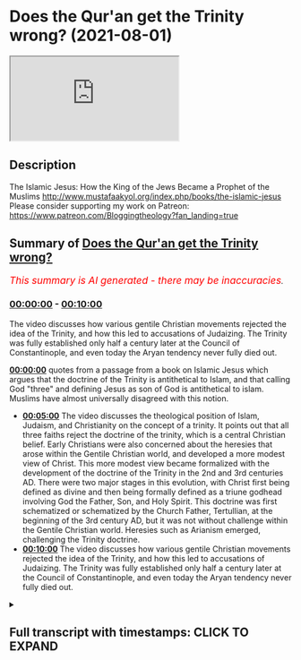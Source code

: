 # Does the Qur'an get the Trinity wrong? (2021-08-01)

<iframe loading='lazy' src='https://www.youtube.com/embed/qxUiBgt5eG0'></iframe>

## Description

The Islamic Jesus: How the King of the Jews Became a Prophet of the Muslims http://www.mustafaakyol.org/index.php/books/the-islamic-jesus
Please consider supporting my work on Patreon: https://www.patreon.com/Bloggingtheology?fan_landing=true

## Summary of [Does the Qur'an get the Trinity wrong?](https://www.youtube.com/watch?v=qxUiBgt5eG0)


*<span style="color:red; font-size:125%">This summary is AI generated - there may be inaccuracies</span>. [](/)*

### [00:00:00](https://www.youtube.com/watch?v=qxUiBgt5eG0&t=0) - [00:10:00](https://www.youtube.com/watch?v=qxUiBgt5eG0&t=600)

The video discusses how various gentile Christian movements rejected the idea of the Trinity, and how this led to accusations of Judaizing. The Trinity was fully established only half a century later at the Council of Constantinople, and even today the Aryan tendency never fully died out.

**[00:00:00](https://www.youtube.com/watch?v=qxUiBgt5eG0&t=0)** quotes from a passage from a book on Islamic Jesus which argues that the doctrine of the Trinity is antithetical to Islam, and that calling God "three" and defining Jesus as son of God is antithetical to islam. Muslims have almost universally disagreed with this notion.
* **[00:05:00](https://www.youtube.com/watch?v=qxUiBgt5eG0&t=300)** The video discusses the theological position of Islam, Judaism, and Christianity on the concept of a trinity. It points out that all three faiths reject the doctrine of the trinity, which is a central Christian belief. Early Christians were also concerned about the heresies that arose within the Gentile Christian world, and developed a more modest view of Christ. This more modest view became formalized with the development of the doctrine of the Trinity in the 2nd and 3rd centuries AD. There were two major stages in this evolution, with Christ first being defined as divine and then being formally defined as a triune godhead involving God the Father, Son, and Holy Spirit. This doctrine was first schematized or schematized by the Church Father, Tertullian, at the beginning of the 3rd century AD, but it was not without challenge within the Gentile Christian world. Heresies such as Arianism emerged, challenging the Trinity doctrine.
* **[00:10:00](https://www.youtube.com/watch?v=qxUiBgt5eG0&t=600)** The video discusses how various gentile Christian movements rejected the idea of the Trinity, and how this led to accusations of Judaizing. The Trinity was fully established only half a century later at the Council of Constantinople, and even today the Aryan tendency never fully died out.

<details><summary><h2>Full transcript with timestamps: CLICK TO EXPAND</h2></summary>

[0:00:01](https://youtu.be/qxUiBgt5eG0?t=1) does the quran get the christian  
[0:00:03](https://youtu.be/qxUiBgt5eG0?t=3) doctrine of the trinity  
[0:00:04](https://youtu.be/qxUiBgt5eG0?t=4) wrong this is an accusation that's often  
[0:00:06](https://youtu.be/qxUiBgt5eG0?t=6) made by christians and  
[0:00:08](https://youtu.be/qxUiBgt5eG0?t=8) others when they read the quran and say  
[0:00:10](https://youtu.be/qxUiBgt5eG0?t=10) no no this is not what christian  
[0:00:11](https://youtu.be/qxUiBgt5eG0?t=11) theology teaches  
[0:00:13](https://youtu.be/qxUiBgt5eG0?t=13) about god and to help answer this  
[0:00:16](https://youtu.be/qxUiBgt5eG0?t=16) question i want to  
[0:00:17](https://youtu.be/qxUiBgt5eG0?t=17) quote from a brief passage from this  
[0:00:20](https://youtu.be/qxUiBgt5eG0?t=20) book the islamic jesus by mustafa akhil  
[0:00:23](https://youtu.be/qxUiBgt5eG0?t=23) how the king of the jews became a  
[0:00:25](https://youtu.be/qxUiBgt5eG0?t=25) prophet of the muslims  
[0:00:27](https://youtu.be/qxUiBgt5eG0?t=27) and he addresses this question on page  
[0:00:30](https://youtu.be/qxUiBgt5eG0?t=30) 107  
[0:00:31](https://youtu.be/qxUiBgt5eG0?t=31) in a section entitled the problem with  
[0:00:34](https://youtu.be/qxUiBgt5eG0?t=34) the trinity  
[0:00:35](https://youtu.be/qxUiBgt5eG0?t=35) and he writes if there is one single  
[0:00:38](https://youtu.be/qxUiBgt5eG0?t=38) concept in christian theology  
[0:00:40](https://youtu.be/qxUiBgt5eG0?t=40) that will never be accepted by muslims  
[0:00:43](https://youtu.be/qxUiBgt5eG0?t=43) it is the doctrine  
[0:00:44](https://youtu.be/qxUiBgt5eG0?t=44) of the trinity that god consists of the  
[0:00:47](https://youtu.be/qxUiBgt5eG0?t=47) father  
[0:00:48](https://youtu.be/qxUiBgt5eG0?t=48) the son and the holy spirit to islam  
[0:00:51](https://youtu.be/qxUiBgt5eG0?t=51) that is a very unabrahamic idea  
[0:00:54](https://youtu.be/qxUiBgt5eG0?t=54) that violates the absolute oneness of  
[0:00:57](https://youtu.be/qxUiBgt5eG0?t=57) god  
[0:00:59](https://youtu.be/qxUiBgt5eG0?t=59) hence the quran explicitly condemns the  
[0:01:02](https://youtu.be/qxUiBgt5eG0?t=62) trinity  
[0:01:02](https://youtu.be/qxUiBgt5eG0?t=62) in two explicit passages the first of  
[0:01:05](https://youtu.be/qxUiBgt5eG0?t=65) them  
[0:01:06](https://youtu.be/qxUiBgt5eG0?t=66) is a call to christians  
[0:01:09](https://youtu.be/qxUiBgt5eG0?t=69) people of the book do not go to excess  
[0:01:12](https://youtu.be/qxUiBgt5eG0?t=72) in your religion say nothing but the  
[0:01:15](https://youtu.be/qxUiBgt5eG0?t=75) truth about god  
[0:01:16](https://youtu.be/qxUiBgt5eG0?t=76) the messiah jesus son of mary was only  
[0:01:19](https://youtu.be/qxUiBgt5eG0?t=79) the messenger of god  
[0:01:21](https://youtu.be/qxUiBgt5eG0?t=81) and his word which he cast into mary  
[0:01:24](https://youtu.be/qxUiBgt5eG0?t=84) and a spirit from him so have faith in  
[0:01:27](https://youtu.be/qxUiBgt5eG0?t=87) god and his messengers do not say  
[0:01:31](https://youtu.be/qxUiBgt5eG0?t=91) three it is better that you stop  
[0:01:34](https://youtu.be/qxUiBgt5eG0?t=94) god is only one god he is too  
[0:01:38](https://youtu.be/qxUiBgt5eG0?t=98) glorious to have a son everything in the  
[0:01:41](https://youtu.be/qxUiBgt5eG0?t=101) heavens  
[0:01:42](https://youtu.be/qxUiBgt5eG0?t=102) and in the earth belongs to him god  
[0:01:45](https://youtu.be/qxUiBgt5eG0?t=105) suffices  
[0:01:46](https://youtu.be/qxUiBgt5eG0?t=106) as a guardian end quote  
[0:01:50](https://youtu.be/qxUiBgt5eG0?t=110) this passage leaves little doubt that  
[0:01:52](https://youtu.be/qxUiBgt5eG0?t=112) calling god  
[0:01:53](https://youtu.be/qxUiBgt5eG0?t=113) three and defining jesus as son of god  
[0:01:56](https://youtu.be/qxUiBgt5eG0?t=116) is antithetical to islam  
[0:01:59](https://youtu.be/qxUiBgt5eG0?t=119) even if we recall that sun in the arabic  
[0:02:03](https://youtu.be/qxUiBgt5eG0?t=123) context  
[0:02:03](https://youtu.be/qxUiBgt5eG0?t=123) meant physical sun and that is not what  
[0:02:06](https://youtu.be/qxUiBgt5eG0?t=126) christianity  
[0:02:07](https://youtu.be/qxUiBgt5eG0?t=127) implies for jesus the deification of the  
[0:02:10](https://youtu.be/qxUiBgt5eG0?t=130) son that is making him into god  
[0:02:13](https://youtu.be/qxUiBgt5eG0?t=133) which would make god three is clearly  
[0:02:15](https://youtu.be/qxUiBgt5eG0?t=135) rejected  
[0:02:18](https://youtu.be/qxUiBgt5eG0?t=138) the second chronic passage addressing  
[0:02:20](https://youtu.be/qxUiBgt5eG0?t=140) the trinity  
[0:02:21](https://youtu.be/qxUiBgt5eG0?t=141) has raised some questions though  
[0:02:24](https://youtu.be/qxUiBgt5eG0?t=144) for it describes the trinity that it  
[0:02:26](https://youtu.be/qxUiBgt5eG0?t=146) condemns  
[0:02:27](https://youtu.be/qxUiBgt5eG0?t=147) which seems to be an unusual formulation  
[0:02:30](https://youtu.be/qxUiBgt5eG0?t=150) of the doctrine  
[0:02:32](https://youtu.be/qxUiBgt5eG0?t=152) the quran reads those who say that god  
[0:02:36](https://youtu.be/qxUiBgt5eG0?t=156) is the third of three are unbelievers  
[0:02:39](https://youtu.be/qxUiBgt5eG0?t=159) there is no god but one god if they do  
[0:02:43](https://youtu.be/qxUiBgt5eG0?t=163) not stop  
[0:02:43](https://youtu.be/qxUiBgt5eG0?t=163) saying what they say a painful  
[0:02:46](https://youtu.be/qxUiBgt5eG0?t=166) punishment  
[0:02:46](https://youtu.be/qxUiBgt5eG0?t=166) will afflict those among them who are  
[0:02:49](https://youtu.be/qxUiBgt5eG0?t=169) unbelievers  
[0:02:51](https://youtu.be/qxUiBgt5eG0?t=171) end quote the unusualness here  
[0:02:54](https://youtu.be/qxUiBgt5eG0?t=174) is in the phrase god is the third of  
[0:02:56](https://youtu.be/qxUiBgt5eG0?t=176) three  
[0:02:58](https://youtu.be/qxUiBgt5eG0?t=178) although this may sound like the  
[0:02:59](https://youtu.be/qxUiBgt5eG0?t=179) doctrine of the trinity at first sight  
[0:03:01](https://youtu.be/qxUiBgt5eG0?t=181) it is not exactly applicable a  
[0:03:04](https://youtu.be/qxUiBgt5eG0?t=184) mainstream christian would not claim  
[0:03:06](https://youtu.be/qxUiBgt5eG0?t=186) god is the third of three but rather he  
[0:03:09](https://youtu.be/qxUiBgt5eG0?t=189) will claim that  
[0:03:10](https://youtu.be/qxUiBgt5eG0?t=190) there is one god with three expressions  
[0:03:14](https://youtu.be/qxUiBgt5eG0?t=194) or in fact three persons that is why it  
[0:03:17](https://youtu.be/qxUiBgt5eG0?t=197) has been long suggested  
[0:03:19](https://youtu.be/qxUiBgt5eG0?t=199) that what the quran condemns here is not  
[0:03:21](https://youtu.be/qxUiBgt5eG0?t=201) the trinity as we know it  
[0:03:22](https://youtu.be/qxUiBgt5eG0?t=202) but a deviant version of it a kind of  
[0:03:25](https://youtu.be/qxUiBgt5eG0?t=205) tritheism  
[0:03:26](https://youtu.be/qxUiBgt5eG0?t=206) or a belief in three separate gods  
[0:03:30](https://youtu.be/qxUiBgt5eG0?t=210) not uh that mainstream christians would  
[0:03:32](https://youtu.be/qxUiBgt5eG0?t=212) also  
[0:03:33](https://youtu.be/qxUiBgt5eG0?t=213) reject that may be a possible  
[0:03:36](https://youtu.be/qxUiBgt5eG0?t=216) interpretation of this verse  
[0:03:39](https://youtu.be/qxUiBgt5eG0?t=219) yet it is also possible to to read the  
[0:03:42](https://youtu.be/qxUiBgt5eG0?t=222) god  
[0:03:42](https://youtu.be/qxUiBgt5eG0?t=222) is the third of three phrase as a quote  
[0:03:46](https://youtu.be/qxUiBgt5eG0?t=226) intentional simplification to expose the  
[0:03:49](https://youtu.be/qxUiBgt5eG0?t=229) weakness of the trinity  
[0:03:51](https://youtu.be/qxUiBgt5eG0?t=231) when analyzed from a strictly  
[0:03:53](https://youtu.be/qxUiBgt5eG0?t=233) monotheistic perspective  
[0:03:55](https://youtu.be/qxUiBgt5eG0?t=235) of the quran now that last sentence is  
[0:03:58](https://youtu.be/qxUiBgt5eG0?t=238) actually a quote it's in quotation  
[0:04:00](https://youtu.be/qxUiBgt5eG0?t=240) marks uh from the encyclopedia of the  
[0:04:02](https://youtu.be/qxUiBgt5eG0?t=242) crown  
[0:04:03](https://youtu.be/qxUiBgt5eG0?t=243) an article by david thomas who had the  
[0:04:05](https://youtu.be/qxUiBgt5eG0?t=245) privilege of  
[0:04:06](https://youtu.be/qxUiBgt5eG0?t=246) interviewing on blogging theology a  
[0:04:08](https://youtu.be/qxUiBgt5eG0?t=248) month or two again professor  
[0:04:09](https://youtu.be/qxUiBgt5eG0?t=249) birmingham university and a specialist  
[0:04:11](https://youtu.be/qxUiBgt5eG0?t=251) in christian muslim  
[0:04:12](https://youtu.be/qxUiBgt5eG0?t=252) understanding and that's in his article  
[0:04:16](https://youtu.be/qxUiBgt5eG0?t=256) on the trinity trinity page 369 so  
[0:04:19](https://youtu.be/qxUiBgt5eG0?t=259) he argues and he's not always a  
[0:04:21](https://youtu.be/qxUiBgt5eG0?t=261) christian uh that  
[0:04:23](https://youtu.be/qxUiBgt5eG0?t=263) this phrase perhaps is a intentional  
[0:04:26](https://youtu.be/qxUiBgt5eG0?t=266) simplification to expose the weakness of  
[0:04:29](https://youtu.be/qxUiBgt5eG0?t=269) the trinity when analyzed  
[0:04:30](https://youtu.be/qxUiBgt5eG0?t=270) from the strictly monotheistic  
[0:04:32](https://youtu.be/qxUiBgt5eG0?t=272) perspective of the quran  
[0:04:35](https://youtu.be/qxUiBgt5eG0?t=275) so it's a polemical um criticism if you  
[0:04:38](https://youtu.be/qxUiBgt5eG0?t=278) like rather than  
[0:04:39](https://youtu.be/qxUiBgt5eG0?t=279) an academic description that would have  
[0:04:41](https://youtu.be/qxUiBgt5eG0?t=281) satisfied thomas aquinas for example  
[0:04:44](https://youtu.be/qxUiBgt5eG0?t=284) just to continue this author that is why  
[0:04:48](https://youtu.be/qxUiBgt5eG0?t=288) while some authors have argued that the  
[0:04:50](https://youtu.be/qxUiBgt5eG0?t=290) quran can be reconciled with the trinity  
[0:04:53](https://youtu.be/qxUiBgt5eG0?t=293) once both are properly understood  
[0:04:55](https://youtu.be/qxUiBgt5eG0?t=295) muslims have almost  
[0:04:56](https://youtu.be/qxUiBgt5eG0?t=296) universally disagreed with that notion  
[0:05:00](https://youtu.be/qxUiBgt5eG0?t=300) thinking that there is no way that the  
[0:05:02](https://youtu.be/qxUiBgt5eG0?t=302) idea of a triune god  
[0:05:04](https://youtu.be/qxUiBgt5eG0?t=304) trinity can be compatible with muslim  
[0:05:07](https://youtu.be/qxUiBgt5eG0?t=307) scripture  
[0:05:08](https://youtu.be/qxUiBgt5eG0?t=308) which emphatically states he is god  
[0:05:11](https://youtu.be/qxUiBgt5eG0?t=311) absolute oneness this has in fact been  
[0:05:15](https://youtu.be/qxUiBgt5eG0?t=315) established as the core  
[0:05:17](https://youtu.be/qxUiBgt5eG0?t=317) theological principle in islam tauhid  
[0:05:21](https://youtu.be/qxUiBgt5eG0?t=321) meaning attributing oneness  
[0:05:24](https://youtu.be/qxUiBgt5eG0?t=324) in contrast muslims point out christians  
[0:05:27](https://youtu.be/qxUiBgt5eG0?t=327) believe  
[0:05:28](https://youtu.be/qxUiBgt5eG0?t=328) in the opposite principle tasless  
[0:05:31](https://youtu.be/qxUiBgt5eG0?t=331) meaning attributing attributing  
[0:05:34](https://youtu.be/qxUiBgt5eG0?t=334) triuneness  
[0:05:35](https://youtu.be/qxUiBgt5eG0?t=335) attributing trioness of course islam  
[0:05:39](https://youtu.be/qxUiBgt5eG0?t=339) is not alone in its rejection of the  
[0:05:41](https://youtu.be/qxUiBgt5eG0?t=341) doctrine of the trinity  
[0:05:42](https://youtu.be/qxUiBgt5eG0?t=342) judaism two has the exact same position  
[0:05:46](https://youtu.be/qxUiBgt5eG0?t=346) on the unity of  
[0:05:47](https://youtu.be/qxUiBgt5eG0?t=347) god so orthodox jews and muslims are  
[0:05:50](https://youtu.be/qxUiBgt5eG0?t=350) completely in agreement have identical  
[0:05:53](https://youtu.be/qxUiBgt5eG0?t=353) conceptions of god  
[0:05:54](https://youtu.be/qxUiBgt5eG0?t=354) and of course jesus was a jew his  
[0:05:56](https://youtu.be/qxUiBgt5eG0?t=356) disciples were jewish moses was a jew  
[0:05:59](https://youtu.be/qxUiBgt5eG0?t=359) so they share with islam the same  
[0:06:01](https://youtu.be/qxUiBgt5eG0?t=361) conception  
[0:06:02](https://youtu.be/qxUiBgt5eG0?t=362) of the absolute oneness of god and  
[0:06:04](https://youtu.be/qxUiBgt5eG0?t=364) indeed even the early gospels  
[0:06:06](https://youtu.be/qxUiBgt5eG0?t=366) jesus asked what the greatest  
[0:06:07](https://youtu.be/qxUiBgt5eG0?t=367) commandment is and he replied according  
[0:06:09](https://youtu.be/qxUiBgt5eG0?t=369) to mark  
[0:06:10](https://youtu.be/qxUiBgt5eG0?t=370) hear o israel the lord our god is one  
[0:06:14](https://youtu.be/qxUiBgt5eG0?t=374) lord that's the shema which is repeated  
[0:06:16](https://youtu.be/qxUiBgt5eG0?t=376) every day by  
[0:06:17](https://youtu.be/qxUiBgt5eG0?t=377) pious jews so just to  
[0:06:20](https://youtu.be/qxUiBgt5eG0?t=380) uh continue uh no wonder that  
[0:06:23](https://youtu.be/qxUiBgt5eG0?t=383) jewish scholars especially in the middle  
[0:06:25](https://youtu.be/qxUiBgt5eG0?t=385) ages  
[0:06:26](https://youtu.be/qxUiBgt5eG0?t=386) engaged in many polemics with their  
[0:06:28](https://youtu.be/qxUiBgt5eG0?t=388) christian counterparts  
[0:06:30](https://youtu.be/qxUiBgt5eG0?t=390) refuting both the doctrine of the  
[0:06:32](https://youtu.be/qxUiBgt5eG0?t=392) trinity and also the  
[0:06:34](https://youtu.be/qxUiBgt5eG0?t=394) prefigurations christians found for it  
[0:06:37](https://youtu.be/qxUiBgt5eG0?t=397) in the old testament  
[0:06:38](https://youtu.be/qxUiBgt5eG0?t=398) often with stretches of the imagination  
[0:06:42](https://youtu.be/qxUiBgt5eG0?t=402) as early as the third century a.d rabbi  
[0:06:45](https://youtu.be/qxUiBgt5eG0?t=405) simlay plans that right a talmudic sage  
[0:06:48](https://youtu.be/qxUiBgt5eG0?t=408) in other words he's one of those  
[0:06:50](https://youtu.be/qxUiBgt5eG0?t=410) writers on the talmud the  
[0:06:53](https://youtu.be/qxUiBgt5eG0?t=413) the collection of jewish writings had to  
[0:06:55](https://youtu.be/qxUiBgt5eG0?t=415) explain  
[0:06:56](https://youtu.be/qxUiBgt5eG0?t=416) to christians that the hebrew words el  
[0:07:00](https://youtu.be/qxUiBgt5eG0?t=420) and elohim and yahweh used for god  
[0:07:04](https://youtu.be/qxUiBgt5eG0?t=424) do not hint at any trinity  
[0:07:08](https://youtu.be/qxUiBgt5eG0?t=428) but rather connote one and the same  
[0:07:10](https://youtu.be/qxUiBgt5eG0?t=430) person  
[0:07:11](https://youtu.be/qxUiBgt5eG0?t=431) as one would say king or emperor or  
[0:07:14](https://youtu.be/qxUiBgt5eG0?t=434) augustus that's the actual example that  
[0:07:16](https://youtu.be/qxUiBgt5eG0?t=436) was used  
[0:07:19](https://youtu.be/qxUiBgt5eG0?t=439) naturally jewish christians also  
[0:07:21](https://youtu.be/qxUiBgt5eG0?t=441) rejected the doctrine of the trinity as  
[0:07:23](https://youtu.be/qxUiBgt5eG0?t=443) well now the jewish christians were the  
[0:07:25](https://youtu.be/qxUiBgt5eG0?t=445) earliest  
[0:07:26](https://youtu.be/qxUiBgt5eG0?t=446) christians um some of whom uh believed  
[0:07:30](https://youtu.be/qxUiBgt5eG0?t=450) in the virgin birth some  
[0:07:31](https://youtu.be/qxUiBgt5eG0?t=451) didn't but none of them believed jesus  
[0:07:33](https://youtu.be/qxUiBgt5eG0?t=453) was god they thought he was the messiah  
[0:07:35](https://youtu.be/qxUiBgt5eG0?t=455) great prophet  
[0:07:36](https://youtu.be/qxUiBgt5eG0?t=456) of god and they became this is me  
[0:07:38](https://youtu.be/qxUiBgt5eG0?t=458) speaking now not the book  
[0:07:40](https://youtu.be/qxUiBgt5eG0?t=460) uh they came to be called the ebionites  
[0:07:42](https://youtu.be/qxUiBgt5eG0?t=462) in the second century and were  
[0:07:44](https://youtu.be/qxUiBgt5eG0?t=464) rejected by the emerging catholic church  
[0:07:47](https://youtu.be/qxUiBgt5eG0?t=467) as heretics so the original followers of  
[0:07:50](https://youtu.be/qxUiBgt5eG0?t=470) jesus were seen as heretics by the  
[0:07:51](https://youtu.be/qxUiBgt5eG0?t=471) church ultimately  
[0:07:53](https://youtu.be/qxUiBgt5eG0?t=473) as it came into being in the second and  
[0:07:55](https://youtu.be/qxUiBgt5eG0?t=475) third centuries  
[0:07:57](https://youtu.be/qxUiBgt5eG0?t=477) although their documents the jewish  
[0:07:59](https://youtu.be/qxUiBgt5eG0?t=479) christian documents show that they call  
[0:08:01](https://youtu.be/qxUiBgt5eG0?t=481) jesus  
[0:08:02](https://youtu.be/qxUiBgt5eG0?t=482) son of god they apparently understood  
[0:08:04](https://youtu.be/qxUiBgt5eG0?t=484) this term  
[0:08:05](https://youtu.be/qxUiBgt5eG0?t=485) in the hebrew sense which did not imply  
[0:08:09](https://youtu.be/qxUiBgt5eG0?t=489) any divinity for jesus of course in the  
[0:08:12](https://youtu.be/qxUiBgt5eG0?t=492) hebrew scriptures  
[0:08:13](https://youtu.be/qxUiBgt5eG0?t=493) many people are called sons of god david  
[0:08:16](https://youtu.be/qxUiBgt5eG0?t=496) is called son of god in the psalms  
[0:08:18](https://youtu.be/qxUiBgt5eG0?t=498) and so on a passage in the  
[0:08:20](https://youtu.be/qxUiBgt5eG0?t=500) pseudo-clementine  
[0:08:22](https://youtu.be/qxUiBgt5eG0?t=502) homilies this is a jewish christian work  
[0:08:24](https://youtu.be/qxUiBgt5eG0?t=504) gives a remarkable glimpse of this view  
[0:08:27](https://youtu.be/qxUiBgt5eG0?t=507) in an imaginary dialogue between peter  
[0:08:30](https://youtu.be/qxUiBgt5eG0?t=510) the apostle  
[0:08:31](https://youtu.be/qxUiBgt5eG0?t=511) with whom the author identifies and  
[0:08:33](https://youtu.be/qxUiBgt5eG0?t=513) simon who is presented as having  
[0:08:35](https://youtu.be/qxUiBgt5eG0?t=515) erroneous views about christ  
[0:08:39](https://youtu.be/qxUiBgt5eG0?t=519) peter says our lord neither asserted  
[0:08:42](https://youtu.be/qxUiBgt5eG0?t=522) there were gods except the creator of  
[0:08:45](https://youtu.be/qxUiBgt5eG0?t=525) all  
[0:08:46](https://youtu.be/qxUiBgt5eG0?t=526) nor did he proclaim himself to be god  
[0:08:49](https://youtu.be/qxUiBgt5eG0?t=529) in response simon asked he's the the bad  
[0:08:52](https://youtu.be/qxUiBgt5eG0?t=532) guy i guess  
[0:08:53](https://youtu.be/qxUiBgt5eG0?t=533) does it not seem to you then that he who  
[0:08:55](https://youtu.be/qxUiBgt5eG0?t=535) comes from god  
[0:08:57](https://youtu.be/qxUiBgt5eG0?t=537) is god and peter replies  
[0:09:00](https://youtu.be/qxUiBgt5eG0?t=540) tell us how this is possible for we  
[0:09:03](https://youtu.be/qxUiBgt5eG0?t=543) cannot affirm this  
[0:09:04](https://youtu.be/qxUiBgt5eG0?t=544) because we did not hear it from him end  
[0:09:08](https://youtu.be/qxUiBgt5eG0?t=548) quote  
[0:09:09](https://youtu.be/qxUiBgt5eG0?t=549) the passage also has the notable title  
[0:09:11](https://youtu.be/qxUiBgt5eG0?t=551) christ  
[0:09:12](https://youtu.be/qxUiBgt5eG0?t=552) not god but son of god  
[0:09:16](https://youtu.be/qxUiBgt5eG0?t=556) the evolution from this more modest  
[0:09:18](https://youtu.be/qxUiBgt5eG0?t=558) christology to the doctrine of the  
[0:09:20](https://youtu.be/qxUiBgt5eG0?t=560) trinity had two  
[0:09:21](https://youtu.be/qxUiBgt5eG0?t=561) major stages historically first christ  
[0:09:24](https://youtu.be/qxUiBgt5eG0?t=564) was defined  
[0:09:25](https://youtu.be/qxUiBgt5eG0?t=565) as divine then a triune godhead was  
[0:09:30](https://youtu.be/qxUiBgt5eG0?t=570) formalized  
[0:09:31](https://youtu.be/qxUiBgt5eG0?t=571) involving god the father the scot the  
[0:09:34](https://youtu.be/qxUiBgt5eG0?t=574) son  
[0:09:34](https://youtu.be/qxUiBgt5eG0?t=574) and god the holy spirit the formula  
[0:09:38](https://youtu.be/qxUiBgt5eG0?t=578) was first schematicized or schematized  
[0:09:42](https://youtu.be/qxUiBgt5eG0?t=582) by the church father tattalian at the  
[0:09:45](https://youtu.be/qxUiBgt5eG0?t=585) beginning of the third  
[0:09:46](https://youtu.be/qxUiBgt5eG0?t=586) century or some 170 years after the  
[0:09:49](https://youtu.be/qxUiBgt5eG0?t=589) passing of jesus  
[0:09:51](https://youtu.be/qxUiBgt5eG0?t=591) but it did not go unchallenged within  
[0:09:54](https://youtu.be/qxUiBgt5eG0?t=594) the gentile christian world itself  
[0:09:56](https://youtu.be/qxUiBgt5eG0?t=596) there emerged various heresies in the  
[0:09:59](https://youtu.be/qxUiBgt5eG0?t=599) second  
[0:10:00](https://youtu.be/qxUiBgt5eG0?t=600) third and fourth century all of which  
[0:10:02](https://youtu.be/qxUiBgt5eG0?t=602) denied the divinity  
[0:10:04](https://youtu.be/qxUiBgt5eG0?t=604) of christ they insisted  
[0:10:07](https://youtu.be/qxUiBgt5eG0?t=607) that jesus was subordinate quote unquote  
[0:10:10](https://youtu.be/qxUiBgt5eG0?t=610) to god  
[0:10:11](https://youtu.be/qxUiBgt5eG0?t=611) or that he was adopted by him at the  
[0:10:13](https://youtu.be/qxUiBgt5eG0?t=613) time of his baptism  
[0:10:15](https://youtu.be/qxUiBgt5eG0?t=615) or resurrection known  
[0:10:18](https://youtu.be/qxUiBgt5eG0?t=618) under names uh such as anomianism  
[0:10:21](https://youtu.be/qxUiBgt5eG0?t=621) dynamic montanism percilianism  
[0:10:24](https://youtu.be/qxUiBgt5eG0?t=624) these currents had slight differences  
[0:10:27](https://youtu.be/qxUiBgt5eG0?t=627) but they  
[0:10:28](https://youtu.be/qxUiBgt5eG0?t=628) all rejected the trinity so these are  
[0:10:30](https://youtu.be/qxUiBgt5eG0?t=630) gentile christian movements  
[0:10:32](https://youtu.be/qxUiBgt5eG0?t=632) in addition to the original jewish  
[0:10:33](https://youtu.be/qxUiBgt5eG0?t=633) christian movement and they all rejected  
[0:10:35](https://youtu.be/qxUiBgt5eG0?t=635) the idea  
[0:10:36](https://youtu.be/qxUiBgt5eG0?t=636) of the divinity of christ and they were  
[0:10:38](https://youtu.be/qxUiBgt5eG0?t=638) in opposition to  
[0:10:39](https://youtu.be/qxUiBgt5eG0?t=639) the emerging catholic understanding uh  
[0:10:42](https://youtu.be/qxUiBgt5eG0?t=642) of the creeds and the councils nicaea  
[0:10:44](https://youtu.be/qxUiBgt5eG0?t=644) khalsa  
[0:10:45](https://youtu.be/qxUiBgt5eG0?t=645) ephesus etc the most influential of  
[0:10:49](https://youtu.be/qxUiBgt5eG0?t=649) these heresies is gentile heresies was  
[0:10:51](https://youtu.be/qxUiBgt5eG0?t=651) aryanism named after aries  
[0:10:54](https://youtu.be/qxUiBgt5eG0?t=654) who died in 336 a.d  
[0:10:58](https://youtu.be/qxUiBgt5eG0?t=658) now he was a priest in alexandria that's  
[0:11:00](https://youtu.be/qxUiBgt5eG0?t=660) in egypt  
[0:11:01](https://youtu.be/qxUiBgt5eG0?t=661) who insisted that christ was created  
[0:11:04](https://youtu.be/qxUiBgt5eG0?t=664) that quote there was a time when he was  
[0:11:08](https://youtu.be/qxUiBgt5eG0?t=668) not now this is  
[0:11:09](https://youtu.be/qxUiBgt5eG0?t=669) uh the key slogan of aries there was a  
[0:11:13](https://youtu.be/qxUiBgt5eG0?t=673) time when he  
[0:11:14](https://youtu.be/qxUiBgt5eG0?t=674) was not jesus so he didn't always exist  
[0:11:16](https://youtu.be/qxUiBgt5eG0?t=676) so unlike god  
[0:11:17](https://youtu.be/qxUiBgt5eG0?t=677) he was a creative being who came into  
[0:11:20](https://youtu.be/qxUiBgt5eG0?t=680) existence  
[0:11:22](https://youtu.be/qxUiBgt5eG0?t=682) christ was therefore son of god not  
[0:11:24](https://youtu.be/qxUiBgt5eG0?t=684) divine by  
[0:11:25](https://youtu.be/qxUiBgt5eG0?t=685) nature but only by grace and adoption  
[0:11:29](https://youtu.be/qxUiBgt5eG0?t=689) this was a theology not too far from  
[0:11:32](https://youtu.be/qxUiBgt5eG0?t=692) jewish christianity  
[0:11:34](https://youtu.be/qxUiBgt5eG0?t=694) and no wonder the aryans were accused of  
[0:11:36](https://youtu.be/qxUiBgt5eG0?t=696) being judaizers  
[0:11:37](https://youtu.be/qxUiBgt5eG0?t=697) judaizers in other words making  
[0:11:39](https://youtu.be/qxUiBgt5eG0?t=699) christianity jewish  
[0:11:42](https://youtu.be/qxUiBgt5eG0?t=702) as a response to aryanism orthodoxy that  
[0:11:45](https://youtu.be/qxUiBgt5eG0?t=705) is the  
[0:11:46](https://youtu.be/qxUiBgt5eG0?t=706) the bearers of catholic right belief now  
[0:11:49](https://youtu.be/qxUiBgt5eG0?t=709) under the rulership of the emperor  
[0:11:52](https://youtu.be/qxUiBgt5eG0?t=712) constantine  
[0:11:53](https://youtu.be/qxUiBgt5eG0?t=713) was established at the council of nicaea  
[0:11:56](https://youtu.be/qxUiBgt5eG0?t=716) in  
[0:11:57](https://youtu.be/qxUiBgt5eG0?t=717) ad325 and at nicaea as we know  
[0:12:00](https://youtu.be/qxUiBgt5eG0?t=720) it was decreed that jesus obviously  
[0:12:02](https://youtu.be/qxUiBgt5eG0?t=722) majority vote by the way  
[0:12:03](https://youtu.be/qxUiBgt5eG0?t=723) he actually voted on this and the  
[0:12:05](https://youtu.be/qxUiBgt5eG0?t=725) majority voted for it  
[0:12:06](https://youtu.be/qxUiBgt5eG0?t=726) and those that disagreed only a handful  
[0:12:09](https://youtu.be/qxUiBgt5eG0?t=729) were sent into exile  
[0:12:10](https://youtu.be/qxUiBgt5eG0?t=730) people knew in advance if they didn't go  
[0:12:12](https://youtu.be/qxUiBgt5eG0?t=732) along with the the emperor  
[0:12:15](https://youtu.be/qxUiBgt5eG0?t=735) who wanted this creed passed that they  
[0:12:17](https://youtu.be/qxUiBgt5eG0?t=737) would be punished  
[0:12:18](https://youtu.be/qxUiBgt5eG0?t=738) so it's quite an incentive to vote the  
[0:12:20](https://youtu.be/qxUiBgt5eG0?t=740) right way of course  
[0:12:22](https://youtu.be/qxUiBgt5eG0?t=742) so uh at nicaea it was decreed that  
[0:12:24](https://youtu.be/qxUiBgt5eG0?t=744) jesus is  
[0:12:25](https://youtu.be/qxUiBgt5eG0?t=745) begotten not made whatever that means  
[0:12:29](https://youtu.be/qxUiBgt5eG0?t=749) and of one substance with the father  
[0:12:32](https://youtu.be/qxUiBgt5eG0?t=752) the greek word is homorucion by the way  
[0:12:35](https://youtu.be/qxUiBgt5eG0?t=755) means one being or one substance  
[0:12:37](https://youtu.be/qxUiBgt5eG0?t=757) a doctrine to which all catholics and  
[0:12:40](https://youtu.be/qxUiBgt5eG0?t=760) most protestants still adhere  
[0:12:41](https://youtu.be/qxUiBgt5eG0?t=761) so this is still the official teaching  
[0:12:43](https://youtu.be/qxUiBgt5eG0?t=763) of most christians  
[0:12:45](https://youtu.be/qxUiBgt5eG0?t=765) in the world today the full doctrine of  
[0:12:48](https://youtu.be/qxUiBgt5eG0?t=768) the trinity was established only half a  
[0:12:50](https://youtu.be/qxUiBgt5eG0?t=770) century later in 381  
[0:12:52](https://youtu.be/qxUiBgt5eG0?t=772) at the council of constantinople  
[0:12:56](https://youtu.be/qxUiBgt5eG0?t=776) yet the aryan tendency never fully died  
[0:12:59](https://youtu.be/qxUiBgt5eG0?t=779) out  
[0:13:01](https://youtu.be/qxUiBgt5eG0?t=781) and as the archetypal heresy it would  
[0:13:04](https://youtu.be/qxUiBgt5eG0?t=784) rather  
[0:13:04](https://youtu.be/qxUiBgt5eG0?t=784) come back again and again  
[0:13:08](https://youtu.be/qxUiBgt5eG0?t=788) and that's the end of the quote from  
[0:13:10](https://youtu.be/qxUiBgt5eG0?t=790) this book  
[0:13:11](https://youtu.be/qxUiBgt5eG0?t=791) so there's a lot going on in the quran i  
[0:13:13](https://youtu.be/qxUiBgt5eG0?t=793) think it's much more sophisticated  
[0:13:15](https://youtu.be/qxUiBgt5eG0?t=795) uh in its polemics of christianity than  
[0:13:18](https://youtu.be/qxUiBgt5eG0?t=798) its detractors think uh there is and  
[0:13:22](https://youtu.be/qxUiBgt5eG0?t=802) this is recognized by  
[0:13:24](https://youtu.be/qxUiBgt5eG0?t=804) uh even western scholars today of the  
[0:13:26](https://youtu.be/qxUiBgt5eG0?t=806) quran they recognize  
[0:13:28](https://youtu.be/qxUiBgt5eG0?t=808) the subtlety and the nuance that's going  
[0:13:30](https://youtu.be/qxUiBgt5eG0?t=810) on with the quran  
[0:13:31](https://youtu.be/qxUiBgt5eG0?t=811) and that uh it's uh polemically engaging  
[0:13:34](https://youtu.be/qxUiBgt5eG0?t=814) the christian doctrine  
[0:13:35](https://youtu.be/qxUiBgt5eG0?t=815) the quran is not a it might be an  
[0:13:37](https://youtu.be/qxUiBgt5eG0?t=817) encyclopedia christian doctrine  
[0:13:39](https://youtu.be/qxUiBgt5eG0?t=819) it is refuting and exposing the weakness  
[0:13:42](https://youtu.be/qxUiBgt5eG0?t=822) of the doctrine  
[0:13:43](https://youtu.be/qxUiBgt5eG0?t=823) in in a pretty unique way um  
[0:13:46](https://youtu.be/qxUiBgt5eG0?t=826) so i hope that was of interest i found  
[0:13:48](https://youtu.be/qxUiBgt5eG0?t=828) this fascinating there's  
[0:13:50](https://youtu.be/qxUiBgt5eG0?t=830) there's lots more material actually in  
[0:13:52](https://youtu.be/qxUiBgt5eG0?t=832) this uh very good book and i do  
[0:13:54](https://youtu.be/qxUiBgt5eG0?t=834) recommend you uh read it and i might  
[0:13:56](https://youtu.be/qxUiBgt5eG0?t=836) make some more  
[0:13:57](https://youtu.be/qxUiBgt5eG0?t=837) uh short videos on other aspects of  
[0:14:00](https://youtu.be/qxUiBgt5eG0?t=840) um islamic christology in other words  
[0:14:03](https://youtu.be/qxUiBgt5eG0?t=843) what muslims think about christia  
[0:14:04](https://youtu.be/qxUiBgt5eG0?t=844) jesus and vis-a-vis the bible and  
[0:14:07](https://youtu.be/qxUiBgt5eG0?t=847) christianity  
[0:14:08](https://youtu.be/qxUiBgt5eG0?t=848) until next time  

</details>
